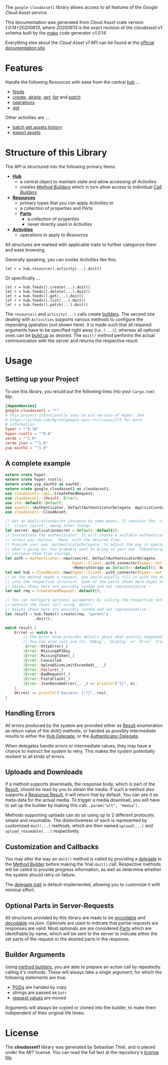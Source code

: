 <!---
DO NOT EDIT !
This file was generated automatically from 'src/mako/api/README.md.mako'
DO NOT EDIT !
-->
The `google-cloudasset1` library allows access to all features of the *Google Cloud Asset* service.

This documentation was generated from *Cloud Asset* crate version *1.0.14+20200613*, where *20200613* is the exact revision of the *cloudasset:v1* schema built by the [mako](http://www.makotemplates.org/) code generator *v1.0.14*.

Everything else about the *Cloud Asset* *v1* API can be found at the
[official documentation site](https://cloud.google.com/asset-inventory/docs/quickstart).
# Features

Handle the following *Resources* with ease from the central [hub](https://docs.rs/google-cloudasset1/1.0.14+20200613/google_cloudasset1/CloudAsset) ... 

* [feeds](https://docs.rs/google-cloudasset1/1.0.14+20200613/google_cloudasset1/api::Feed)
 * [*create*](https://docs.rs/google-cloudasset1/1.0.14+20200613/google_cloudasset1/api::FeedCreateCall), [*delete*](https://docs.rs/google-cloudasset1/1.0.14+20200613/google_cloudasset1/api::FeedDeleteCall), [*get*](https://docs.rs/google-cloudasset1/1.0.14+20200613/google_cloudasset1/api::FeedGetCall), [*list*](https://docs.rs/google-cloudasset1/1.0.14+20200613/google_cloudasset1/api::FeedListCall) and [*patch*](https://docs.rs/google-cloudasset1/1.0.14+20200613/google_cloudasset1/api::FeedPatchCall)
* [operations](https://docs.rs/google-cloudasset1/1.0.14+20200613/google_cloudasset1/api::Operation)
 * [*get*](https://docs.rs/google-cloudasset1/1.0.14+20200613/google_cloudasset1/api::OperationGetCall)

Other activities are ...

* [batch get assets history](https://docs.rs/google-cloudasset1/1.0.14+20200613/google_cloudasset1/api::MethodBatchGetAssetsHistoryCall)
* [export assets](https://docs.rs/google-cloudasset1/1.0.14+20200613/google_cloudasset1/api::MethodExportAssetCall)



# Structure of this Library

The API is structured into the following primary items:

* **[Hub](https://docs.rs/google-cloudasset1/1.0.14+20200613/google_cloudasset1/CloudAsset)**
    * a central object to maintain state and allow accessing all *Activities*
    * creates [*Method Builders*](https://docs.rs/google-cloudasset1/1.0.14+20200613/google_cloudasset1/client::MethodsBuilder) which in turn
      allow access to individual [*Call Builders*](https://docs.rs/google-cloudasset1/1.0.14+20200613/google_cloudasset1/client::CallBuilder)
* **[Resources](https://docs.rs/google-cloudasset1/1.0.14+20200613/google_cloudasset1/client::Resource)**
    * primary types that you can apply *Activities* to
    * a collection of properties and *Parts*
    * **[Parts](https://docs.rs/google-cloudasset1/1.0.14+20200613/google_cloudasset1/client::Part)**
        * a collection of properties
        * never directly used in *Activities*
* **[Activities](https://docs.rs/google-cloudasset1/1.0.14+20200613/google_cloudasset1/client::CallBuilder)**
    * operations to apply to *Resources*

All *structures* are marked with applicable traits to further categorize them and ease browsing.

Generally speaking, you can invoke *Activities* like this:

```Rust,ignore
let r = hub.resource().activity(...).doit()
```

Or specifically ...

```ignore
let r = hub.feeds().create(...).doit()
let r = hub.feeds().delete(...).doit()
let r = hub.feeds().get(...).doit()
let r = hub.feeds().list(...).doit()
let r = hub.feeds().patch(...).doit()
```

The `resource()` and `activity(...)` calls create [builders][builder-pattern]. The second one dealing with `Activities` 
supports various methods to configure the impending operation (not shown here). It is made such that all required arguments have to be 
specified right away (i.e. `(...)`), whereas all optional ones can be [build up][builder-pattern] as desired.
The `doit()` method performs the actual communication with the server and returns the respective result.

# Usage

## Setting up your Project

To use this library, you would put the following lines into your `Cargo.toml` file:

```toml
[dependencies]
google-cloudasset1 = "*"
# This project intentionally uses an old version of Hyper. See
# https://github.com/Byron/google-apis-rs/issues/173 for more
# information.
hyper = "^0.10"
hyper-rustls = "^0.6"
serde = "^1.0"
serde_json = "^1.0"
yup-oauth2 = "^1.0"
```

## A complete example

```Rust
extern crate hyper;
extern crate hyper_rustls;
extern crate yup_oauth2 as oauth2;
extern crate google_cloudasset1 as cloudasset1;
use cloudasset1::api::CreateFeedRequest;
use cloudasset1::{Result, Error};
use std::default::Default;
use oauth2::{Authenticator, DefaultAuthenticatorDelegate, ApplicationSecret, MemoryStorage};
use cloudasset1::CloudAsset;

// Get an ApplicationSecret instance by some means. It contains the `client_id` and 
// `client_secret`, among other things.
let secret: ApplicationSecret = Default::default();
// Instantiate the authenticator. It will choose a suitable authentication flow for you, 
// unless you replace  `None` with the desired Flow.
// Provide your own `AuthenticatorDelegate` to adjust the way it operates and get feedback about 
// what's going on. You probably want to bring in your own `TokenStorage` to persist tokens and
// retrieve them from storage.
let auth = Authenticator::new(&secret, DefaultAuthenticatorDelegate,
                              hyper::Client::with_connector(hyper::net::HttpsConnector::new(hyper_rustls::TlsClient::new())),
                              <MemoryStorage as Default>::default(), None);
let mut hub = CloudAsset::new(hyper::Client::with_connector(hyper::net::HttpsConnector::new(hyper_rustls::TlsClient::new())), auth);
// As the method needs a request, you would usually fill it with the desired information
// into the respective structure. Some of the parts shown here might not be applicable !
// Values shown here are possibly random and not representative !
let mut req = CreateFeedRequest::default();

// You can configure optional parameters by calling the respective setters at will, and
// execute the final call using `doit()`.
// Values shown here are possibly random and not representative !
let result = hub.feeds().create(req, "parent")
             .doit();

match result {
    Err(e) => match e {
        // The Error enum provides details about what exactly happened.
        // You can also just use its `Debug`, `Display` or `Error` traits
         Error::HttpError(_)
        |Error::MissingAPIKey
        |Error::MissingToken(_)
        |Error::Cancelled
        |Error::UploadSizeLimitExceeded(_, _)
        |Error::Failure(_)
        |Error::BadRequest(_)
        |Error::FieldClash(_)
        |Error::JsonDecodeError(_, _) => println!("{}", e),
    },
    Ok(res) => println!("Success: {:?}", res),
}

```
## Handling Errors

All errors produced by the system are provided either as [Result](https://docs.rs/google-cloudasset1/1.0.14+20200613/google_cloudasset1/client::Result) enumeration as return value of
the doit() methods, or handed as possibly intermediate results to either the 
[Hub Delegate](https://docs.rs/google-cloudasset1/1.0.14+20200613/google_cloudasset1/client::Delegate), or the [Authenticator Delegate](https://docs.rs/yup-oauth2/*/yup_oauth2/trait.AuthenticatorDelegate.html).

When delegates handle errors or intermediate values, they may have a chance to instruct the system to retry. This 
makes the system potentially resilient to all kinds of errors.

## Uploads and Downloads
If a method supports downloads, the response body, which is part of the [Result](https://docs.rs/google-cloudasset1/1.0.14+20200613/google_cloudasset1/client::Result), should be
read by you to obtain the media.
If such a method also supports a [Response Result](https://docs.rs/google-cloudasset1/1.0.14+20200613/google_cloudasset1/client::ResponseResult), it will return that by default.
You can see it as meta-data for the actual media. To trigger a media download, you will have to set up the builder by making
this call: `.param("alt", "media")`.

Methods supporting uploads can do so using up to 2 different protocols: 
*simple* and *resumable*. The distinctiveness of each is represented by customized 
`doit(...)` methods, which are then named `upload(...)` and `upload_resumable(...)` respectively.

## Customization and Callbacks

You may alter the way an `doit()` method is called by providing a [delegate](https://docs.rs/google-cloudasset1/1.0.14+20200613/google_cloudasset1/client::Delegate) to the 
[Method Builder](https://docs.rs/google-cloudasset1/1.0.14+20200613/google_cloudasset1/client::CallBuilder) before making the final `doit()` call. 
Respective methods will be called to provide progress information, as well as determine whether the system should 
retry on failure.

The [delegate trait](https://docs.rs/google-cloudasset1/1.0.14+20200613/google_cloudasset1/client::Delegate) is default-implemented, allowing you to customize it with minimal effort.

## Optional Parts in Server-Requests

All structures provided by this library are made to be [encodable](https://docs.rs/google-cloudasset1/1.0.14+20200613/google_cloudasset1/client::RequestValue) and 
[decodable](https://docs.rs/google-cloudasset1/1.0.14+20200613/google_cloudasset1/client::ResponseResult) via *json*. Optionals are used to indicate that partial requests are responses 
are valid.
Most optionals are are considered [Parts](https://docs.rs/google-cloudasset1/1.0.14+20200613/google_cloudasset1/client::Part) which are identifiable by name, which will be sent to 
the server to indicate either the set parts of the request or the desired parts in the response.

## Builder Arguments

Using [method builders](https://docs.rs/google-cloudasset1/1.0.14+20200613/google_cloudasset1/client::CallBuilder), you are able to prepare an action call by repeatedly calling it's methods.
These will always take a single argument, for which the following statements are true.

* [PODs][wiki-pod] are handed by copy
* strings are passed as `&str`
* [request values](https://docs.rs/google-cloudasset1/1.0.14+20200613/google_cloudasset1/client::RequestValue) are moved

Arguments will always be copied or cloned into the builder, to make them independent of their original life times.

[wiki-pod]: http://en.wikipedia.org/wiki/Plain_old_data_structure
[builder-pattern]: http://en.wikipedia.org/wiki/Builder_pattern
[google-go-api]: https://github.com/google/google-api-go-client

# License
The **cloudasset1** library was generated by Sebastian Thiel, and is placed 
under the *MIT* license.
You can read the full text at the repository's [license file][repo-license].

[repo-license]: https://github.com/Byron/google-apis-rsblob/master/LICENSE.md

